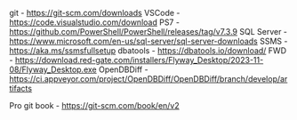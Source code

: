 git - https://git-scm.com/downloads
VSCode - https://code.visualstudio.com/download
PS7 - https://github.com/PowerShell/PowerShell/releases/tag/v7.3.9
SQL Server -  https://www.microsoft.com/en-us/sql-server/sql-server-downloads
SSMS - https://aka.ms/ssmsfullsetup 
dbatools - https://dbatools.io/download/
FWD - https://download.red-gate.com/installers/Flyway_Desktop/2023-11-08/Flyway_Desktop.exe
OpenDBDiff - https://ci.appveyor.com/project/OpenDBDiff/OpenDBDiff/branch/develop/artifacts

Pro git book - https://git-scm.com/book/en/v2